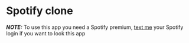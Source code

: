 # Spotify clone

**_NOTE:_** To use this app you need a Spotify premium, [text me](mailto:kozlovskaya.an@mail.ru?subject=[GitHub]%20Source%20Han%20Sans) your Spotify login if you want to look this app